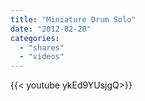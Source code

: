 ```yaml
---
title: "Miniature Drum Solo"
date: "2012-02-20"
categories:
  - "shares"
  - "videos"
---
```


<div style="width: 70vw;">{{< youtube ykEd9YUsjgQ>}}</div>
